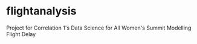 # flightanalysis
Project for Correlation 1's Data Science for All Women's Summit Modelling Flight Delay

